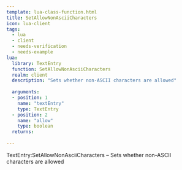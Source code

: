 ```yaml
---
template: lua-class-function.html
title: SetAllowNonAsciiCharacters
icon: lua-client
tags:
  - lua
  - client
  - needs-verification
  - needs-example
lua:
  library: TextEntry
  function: SetAllowNonAsciiCharacters
  realm: client
  description: "Sets whether non-ASCII characters are allowed"
  
  arguments:
  - position: 1
    name: "textEntry"
    type: TextEntry
  - position: 2
    name: "allow"
    type: boolean
  returns:
    
---
```


<div class="lua__search__keywords">
TextEntry:SetAllowNonAsciiCharacters &#x2013; Sets whether non-ASCII characters are allowed
</div>
